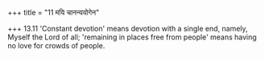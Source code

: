 +++
title = "11 मयि चानन्ययोगेन"

+++
13.11 'Constant devotion' means devotion with a single end, namely,
Myself the Lord of all; 'remaining in places free from people' means
having no love for crowds of people.
